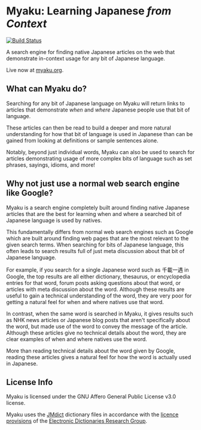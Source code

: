 # Myaku: Learning Japanese _from Context_

[![Build Status](https://travis-ci.org/FriedRice/Myaku.svg?branch=master)](https://travis-ci.org/FriedRice/Myaku)

A search engine for finding native Japanese articles on the web that
demonstrate in-context usage for any bit of Japanese language.

Live now at [myaku.org](https://myaku.org).

## What can Myaku do?

Searching for any bit of Japanese language on Myaku will return links to
articles that demonstrate _when_ and _where_ Japanese people use that bit of
language.

These articles can then be read to build a deeper and more natural
understanding for how that bit of language is used in Japanese than can be
gained from looking at definitions or sample sentences alone.

Notably, beyond just individual words, Myaku can also be used to search for
articles demonstrating usage of more complex bits of language such as set
phrases, sayings, idioms, and more!


## Why not just use a normal web search engine like Google?

Myaku is a search engine completely built around finding native Japanese
articles that are the best for learning when and where a searched bit of
Japanese language is used by natives.

This fundamentally differs from normal web search engines such as Google which
are built around finding web pages that are the most relevant to the given
search terms. When searching for bits of Japanese language, this often leads to
search results full of just meta discussion about that bit of Japanese
language.

For example, if you search for a single Japanese word such as 千載一遇 in
Google, the top results are all either dictionary, thesaurus, or encyclopedia
entries for that word, forum posts asking questions about that word, or
articles with meta discussion about the word. Although these results are useful
to gain a technical understanding of the word, they are very poor for getting a
natural feel for when and where natives use that word.

In contrast, when the same word is searched in Myaku, it gives results such as
NHK news articles or Japanese blog posts that aren't specifically about the
word, but made use of the word to convey the message of the article. Although
these articles give no technical details about the word, they are clear
examples of when and where natives use the word.

More than reading technical details about the word given by Google, reading
these articles gives a natural feel for how the word is actually used in
Japanese.


## License Info

Myaku is licensed under the GNU Affero General Public License v3.0 license.

Myaku uses the [JMdict][1] dictionary files in accordance with the
[licence provisions][2] of the [Electronic Dictionaries Research Group][3].

[1]: http://www.edrdg.org/jmdict/j_jmdict.html
[2]: http://www.edrdg.org/edrdg/licence.html
[3]: http://www.edrdg.org/
